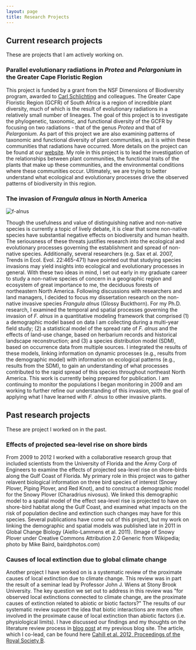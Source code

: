 ```yaml
---
layout: page
title: Research Projects
---
```


## Current research projects

These are projects that I am actively working on. 

### Parallel evolutionary radiations in *Protea* and *Pelargonium* in the Greater Cape Floristic Region

This project is funded by a grant from the NSF Dimensions of Biodiversity program, 
awarded to [Carl Schlichting](http://www.eeb.uconn.edu/people/schlichting/) and 
colleagues. The Greater Cape Floristic Region (GCFR) of South Africa is a region of
incredible plant diversity, much of which is the result of evolutionary radiations in
a relatively small number of lineages. The goal of this project is to investigate the
phylogenetic, taxonomic, and functional diversity of the GCFR by focusing on two 
radiations - that of the genus *Protea* and that of *Pelargonium*. As part of this project
we are also examining patterns of taxonomic and functional diversity of plant communities, 
as it is within these communities that radiations have occurred. More details on the 
project can be found at our [website](http://darwin.eeb.uconn.edu/wiki/index.php/Parallel_Evolutionary_radiations_in_Protea_and_Pelargonium_in_the_Greater_Cape_Floristic_Region). 
My role in this project is to lead the investigation of the relationships between 
plant communities, 
the functional traits of the plants that make up these communities, and the 
environmental conditions where these communities occur. Ultimately, we are trying to 
better understand what ecological and evolutionary processes drive the observed 
patterns of biodiversity in this region.

### The invasion of *Frangula alnus* in North America

![f-alnus]({{site-url}}/images/f-alnus.jpg)

Though the usefulness and value of distinguishing native and non-native species is 
currently a topic of lively debate, it is clear that some non-native species have 
substantial negative effects on biodiversity and human health. The seriousness of these 
threats justifies research into the ecological and evolutionary processes governing the 
establishment and spread of non-native species. Additionally, several researchers (e.g. 
Sax et al. 2007, Trends in Ecol. Evol. 22:465-471) have pointed out that studying species 
invasions may yield insights into ecological and evolutionary processes in general. With 
these two ideas in mind, I set out early in my graduate career to study a non-native 
species of concern in a geographic region and ecosystem of great importance to me, the 
deciduous forests of northeastern North America. Following discussions with researchers 
and land managers, I decided to focus my dissertation research on the non-native invasive 
species *Frangula alnus* (Glossy Buckthorn). 
For my Ph.D. research, I examined the temporal and 
spatial processes governing the invasion of *F. alnus* in a quantitative modeling 
framework that comprised (1) a demographic model based on data I am collecting during a 
multi-year field study; (2) a statistical model of the spread rate of *F. alnus* and the 
effects of land-use change, based on herbarium records and historical landscape 
reconstruction; and (3) a species distribution model (SDM), based on occurrence data from 
multiple sources. I integrated the results of these models, linking information on dynamic 
processes (e.g., results from the demographic model) with information on ecological 
patterns (e.g., results from the SDM), to gain an understanding of what processes 
contributed to the rapid spread of this species throughout northeast North America. 
This work 
is currently being prepared for publication. I am continuing to monitor the populations
I began monitoring in 2009 and am working to further refine our understanding of this
invasion, with the goal of applying what I have learned with *F. alnus* to other invasive
plants.

## Past research projects

These are project I worked on in the past.

### Effects of projected sea-level rise on shore birds

From 2009 to 2012 I worked with a collaborative research group that included scientists 
from the University of Florida and the Army Corp of Engineers to examine the effects of 
projected sea-level rise on shore-birds along the Gulf Coast of Florida.  My primary role 
in this project was to gather relavent biological information on three bird species of 
interest (Snowy Plover, Piping Plover, and Red Knot), and to construct a demographic model 
for the Snowy Plover (Charadrius nivosus). We linked this demographic model to a spatial 
model of the effect sea-level rise is projected to have on shore-bird habitat along the 
Gulf Coast, and examined what impacts on the risk of population decline and extinction 
such changes may have for this species.  Several publications have come out of this 
project, but my work on linking the demographic and spatial models was published late in 
2011 in Global Change Biology (Aiello-Lammens et al. 2011). (Image of Snowy Plover under 
Creative Commons Attribution 2.0 Generic from Wikipedia; photo by Mike Baird, 
bairdphotos.com)

### Causes of local extinction due to global climate change

Another project I have worked on is a systematic review of the proximate causes of local extinction due to climate change. This review was in part the result of a seminar lead by Professor John J. Wiens at Stony Brook University. The key question we set out to address in this review was "for observed local extinctions connected to climate change, are the proximate causes of extinction related to abiotic or biotic factors?" The results of our systematic review support the idea that biotic interactions are more often involved in the proximate cause of local extinction than abiotic factors (i.e. physiological limits). I have discussed our findings and my thoughts on the literature review process in 
[blog post](http://ecologistatwork.blogspot.com/2012/12/reviewing-causes-of-extinction-due-to.html)
at my previous blog site. The article, which I co-lead, can be found here 
[Cahill et al. 2012, Proceedings of the Royal Society B](http://rspb.royalsocietypublishing.org/content/early/2012/10/15/rspb.2012.1890).